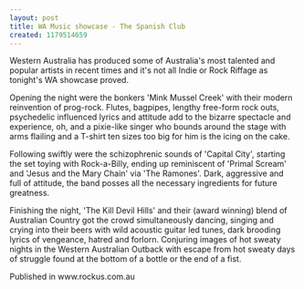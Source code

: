 ```yaml
---
layout: post
title: WA Music showcase - The Spanish Club
created: 1179514659
---
```

Western Australia has produced some of Australia's most talented and popular artists in recent times and it's not all Indie or Rock Riffage as tonight's WA showcase proved.<p>Opening the night were the bonkers 'Mink Mussel Creek' with their modern reinvention of prog-rock. Flutes, bagpipes, lengthy free-form rock outs, psychedelic influenced lyrics and attitude add to the bizarre spectacle and experience, oh, and a pixie-like singer who bounds around the stage with arms flailing and a T-shirt ten sizes too big for him is the icing on the cake.<p>Following swiftly were the schizophrenic sounds of 'Capital City', starting the set toying with Rock-a-Billy, ending up reminiscent of 'Primal Scream' and 'Jesus and the Mary Chain' via 'The Ramones'. Dark, aggressive and full of attitude, the band posses all the necessary ingredients for future greatness.<p>Finishing the night, 'The Kill Devil Hills' and their (award winning) blend of Australian Country got the crowd simultaneously dancing, singing and crying into their beers with wild acoustic guitar led tunes, dark brooding lyrics of vengeance, hatred and forlorn. Conjuring images of hot sweaty nights in the Western Australian Outback with escape from hot sweaty days of struggle found at the bottom of a bottle or the end of a fist.
<p>Published in www.rockus.com.au</p>

